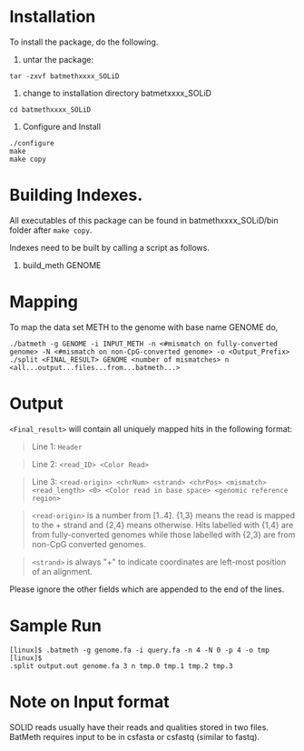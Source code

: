 

# Installation #


To install the package, do the following.
  1. untar the package:
```
tar -zxvf batmethxxxx_SOLiD
```
  1. change to installation directory batmetxxxx\_SOLiD
```
cd batmethxxxx_SOLiD
```
  1. Configure and Install
```
./configure
make
make copy
```

# Building Indexes. #

All executables of this package can be found in batmethxxxx\_SOLiD/bin folder after `make copy`.

Indexes need to be built by calling a script as follows.
  1. build\_meth GENOME

# Mapping #


To map the data set METH to the genome with base name GENOME do,
```
./batmeth -g GENOME -i INPUT_METH -n <#mismatch on fully-converted genome> -N <#mismatch on non-CpG-converted genome> -o <Output_Prefix>
./split <FINAL_RESULT> GENOME <number of mismatches> n <all...output...files...from...batmeth...>
```

# Output #

`<Final_result>` will contain all uniquely mapped hits in the following format:
> Line 1: `Header`

> Line 2: `<read_ID> <Color Read>`

> Line 3: `<read-origin> <chrNum> <strand> <chrPos> <mismatch> <read_length> <0> <Color read in base space> <genomic reference region>`

> `<read-origin>` is a number from [1..4]. {1,3} means the read is mapped to the + strand and {2,4} means otherwise. Hits labelled with {1,4} are from fully-converted genomes while those labelled with {2,3} are from non-CpG converted genomes.

> `<strand>` is always "+" to indicate coordinates are left-most position of an alignment.

Please ignore the other fields which are appended to the end of the lines.

# Sample Run #
`[linux]$ .batmeth -g genome.fa -i query.fa -n 4 -N 0 -p 4 -o tmp`<br><code>[linux]$ .split output.out genome.fa 3 n tmp.0 tmp.1 tmp.2 tmp.3</code>

<h1>Note on Input format</h1>
SOLID reads usually have their reads and qualities stored in two files. BatMeth requires input to be in csfasta or csfastq (similar to fastq).